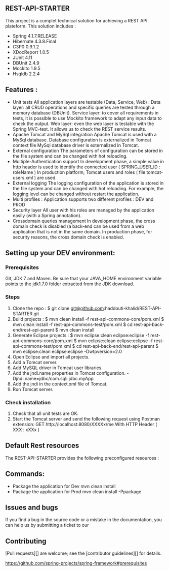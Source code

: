 ## REST-API-STARTER
This project is a complet technical solution for achieving a REST API plateform.
This solution includes :
* Spring 4.1.7.RELEASE
* Hibernate 4.3.8.Final
* C3P0 0.9.1.2
* XDocReport 1.0.5
* JUnit 4.11
* DBUnit 2.4.9
* Mockito 1.9.5
* Hsqldb 2.2.4

## Features :
* Unit tests
All application layers are testable (Data, Service, Web) :
Data layer: all CRUD operations and specific queries are tested through a memory database (DBUnit). 
Service layer: to cover all requirements in tests, it is possible to use Mockito framework to adapt any input data to check the output. 
Web layer: even the web layer is testable with the Spring MVC-test. It allows us to check the REST service results.
* Apache Tomcat and MySql integration
Apache Tomcat is used with a MySql database.
Database configuration is externalized in Tomcat context file
MySql database driver is externalized in Tomcat.
* External configuration
The  parameters of configuration can be stored in the file system and can be changed with hot reloading.
* Multiple-Authentication support
In development phase, a simple value in http header is used to identify the connected user ( SPRING_USER_ID : roleName )
In production platform, Tomcat users and roles ( file tomcat-users.xml ) are used.
* External logging
The logging configuration of the application is stored in the file system and can be changed with hot reloading. For example, the logging level can be changed without restart the application.
* Multi profiles :
Application supports two different profiles : DEV and PROD
* Security layer
All user with his roles are managed by the application easily (with a Spring annotation).
* Crossdomain queries management
In development phase, the cross domain check is disabled (a back-end can be used from a web application that is not in the same domain. In production phase, for security reasons, the cross domain check is enabled.


## Setting up your DEV environment:
### Prerequisites
Git, JDK 7 and Maven.
Be sure that your JAVA_HOME environment variable points to the jdk1.7.0 folder extracted from the JDK download.
### Steps
1. Clone the repo :
	$ git clone git@github.com:haddouti-khalid/REST-API-STARTER.git
2. Build projects :
	$ mvn clean install -f rest-api-commons-core/pom.xml
	$ mvn clean install -f rest-api-commons-test/pom.xml
	$ cd rest-api-back-end/rest-api-parent
	$ mvn clean install
3. Generate Eclipse projects :
	$ mvn eclipse:clean eclipse:eclipse -f rest-api-commons-core/pom.xml
	$ mvn eclipse:clean eclipse:eclipse -f rest-api-commons-test/pom.xml
	$ cd rest-api-back-end/rest-api-parent
	$ mvn eclipse:clean eclipse:eclipse -Dwtpversion=2.0
4. Open Eclipse and import all projects.
5. Add a Tomcat server.
6. Add MySQL driver in Tomcat user libraries.
7. Add the jndi.name properties in Tomcat configuration.
	-Djndi.name=jdbc/com.sqli.jdbc.myApp
8. Add the jndi in the context.xml file of Tomcat.
	<Resource auth="Container" driverClassName="com.mysql.jdbc.Driver"
		maxActive="100" maxIdle="30" maxWait="10000" name="jdbc/com.sqli.jdbc.myApp"
		username="root" password="" type="javax.sql.DataSource"
		url="jdbc:mysql://localhost:3306/myapp" />
9. Run Tomcat server.

### Check installation
1. Check that all unit tests are OK.
2. Start the Tomcat server and send the following request using Postman extension:
GET http://localhost:8080/XXXXx/me With HTTP Header ( XXX : xXXx )

## Default Rest resources
The REST-API-STARTER provides the following preconfigured resources  :

## Commands:
* Package the application for Dev
mvn clean install
* Package the application for Prod
mvn clean install -Ppackage

## Issues and bugs
If you find a bug in the source code or a mistake in the documentation, you can help us by submitting a ticket to our <GitHub issues>

## Contributing
[Pull requests][] are welcome; see the [contributor guidelines][] for details.


https://github.com/spring-projects/spring-framework#prerequisites
 








 
